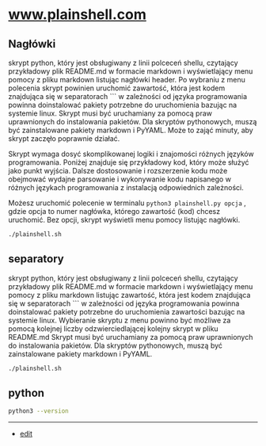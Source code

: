 # www.plainshell.com

## Nagłówki

skrypt python, który jest obsługiwany z linii polceceń shellu, czytający przykładowy plik README.md w formacie markdown i wyświetlający menu pomocy z pliku markdown listując nagłówki header. Po wybraniu z menu polecenia skrypt powinien uruchomić  zawartość, która jest kodem znajdująca się w separatorach ``` w zależności od języka programowania powinna doinstalować pakiety potrzebne do uruchomienia bazując na systemie linux.
Skrypt musi być uruchamiany za pomocą praw uprawnionych do instalowania pakietów. Dla skryptów pythonowych, muszą być zainstalowane pakiety markdown i PyYAML. Może to zająć minuty, aby skrypt zaczęło poprawnie działać.

Skrypt wymaga dosyć skomplikowanej logiki i znajomości różnych języków programowania. Poniżej znajduje się przykładowy kod, który może służyć jako punkt wyjścia. Dalsze dostosowanie i rozszerzenie kodu może obejmować wydajne parsowanie i wykonywanie kodu napisanego w różnych językach programowania z instalacją odpowiednich zależności.

Możesz uruchomić polecenie w terminalu `python3 plainshell.py opcja` , 
gdzie opcja to numer nagłówka, którego zawartość (kod) chcesz uruchomić. 
Bez opcji, skrypt wyświetli menu pomocy listując nagłówki. 

```bash
./plainshell.sh
```

## separatory

skrypt python, który jest obsługiwany z linii polceceń shellu, czytający przykładowy plik README.md w formacie markdown i wyświetlający menu pomocy z pliku markdown listując zawartość, która jest kodem znajdująca się w separatorach ``` w zależności od języka programowania powinna doinstalować pakiety potrzebne do uruchomienia zawartości bazując na systemie linux. Wybieranie skryptu z menu powinno być możliwe za pomocą kolejnej liczby  odzwierciedlającej kolejny skrypt w pliku README.md
Skrypt musi być uruchamiany za pomocą praw uprawnionych do instalowania pakietów. Dla skryptów pythonowych, muszą być zainstalowane pakiety markdown i PyYAML. 


```bash
./plainshell.sh
```

## python

```bash
python3 --version
```

---
+ [edit](https://github.com/plainshell/www/edit/main/README.md)
